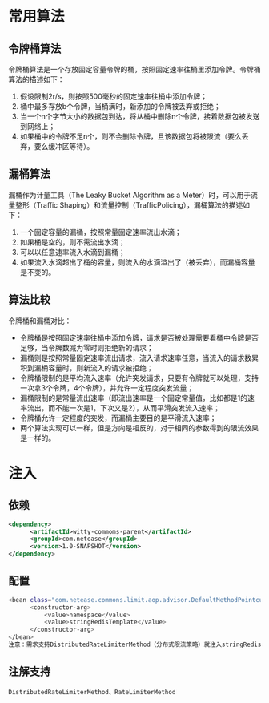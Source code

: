 # 常用算法
## 令牌桶算法
令牌桶算法是一个存放固定容量令牌的桶，按照固定速率往桶里添加令牌。令牌桶算法的描述如下：
1. 假设限制2r/s，则按照500毫秒的固定速率往桶中添加令牌；
2. 桶中最多存放b个令牌，当桶满时，新添加的令牌被丢弃或拒绝；
3. 当一个n个字节大小的数据包到达，将从桶中删除n个令牌，接着数据包被发送到网络上；
4. 如果桶中的令牌不足n个，则不会删除令牌，且该数据包将被限流（要么丢弃，要么缓冲区等待）。

## 漏桶算法
漏桶作为计量工具（The Leaky Bucket Algorithm as a Meter）时，可以用于流量整形（Traffic Shaping）和流量控制（TrafficPolicing），漏桶算法的描述如下：
1. 一个固定容量的漏桶，按照常量固定速率流出水滴；
2. 如果桶是空的，则不需流出水滴；
3. 可以以任意速率流入水滴到漏桶；
4. 如果流入水滴超出了桶的容量，则流入的水滴溢出了（被丢弃），而漏桶容量是不变的。

## 算法比较
令牌桶和漏桶对比：
- 令牌桶是按照固定速率往桶中添加令牌，请求是否被处理需要看桶中令牌是否足够，当令牌数减为零时则拒绝新的请求；
- 漏桶则是按照常量固定速率流出请求，流入请求速率任意，当流入的请求数累积到漏桶容量时，则新流入的请求被拒绝；
- 令牌桶限制的是平均流入速率（允许突发请求，只要有令牌就可以处理，支持一次拿3个令牌，4个令牌），并允许一定程度突发流量；
- 漏桶限制的是常量流出速率（即流出速率是一个固定常量值，比如都是1的速率流出，而不能一次是1，下次又是2），从而平滑突发流入速率；
- 令牌桶允许一定程度的突发，而漏桶主要目的是平滑流入速率；
- 两个算法实现可以一样，但是方向是相反的，对于相同的参数得到的限流效果是一样的。

# 注入
## 依赖
```xml
<dependency>
      <artifactId>witty-commoms-parent</artifactId>
      <groupId>com.netease</groupId>
      <version>1.0-SNAPSHOT</version>
</dependency>
```
## 配置
``` bash
<bean class="com.netease.commons.limit.aop.advisor.DefaultMethodPointcutAdvisor">
      <constructor-arg>
          <value>namespace</value>
          <value>stringRedisTemplate</value>
      </constructor-arg>
</bean>
注意：需求支持DistributedRateLimiterMethod（分布式限流策略）就注入stringRedisTemplate，不注入仅支持单实例限流策略
```
## 注解支持
    DistributedRateLimiterMethod、RateLimiterMethod